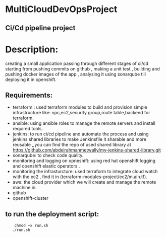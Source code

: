 # MultiCloudDevOpsProject

## Ci/Cd pipeline project
# Description: 
 creating a small application passing through different stages of ci/cd starting from pushing commits on github , making a unit test , building and pushing docker images of the app , analysing it using sonarqube till deploying it in openshift.

 ## Requirements: 
 - terraform : used terraform modules to build and provision simple infrastructure like: vpc,ec2,security group,route table,backend for terraform.   
 - ansible: using ansible roles to manage the remote servers and install required tools.
 - jenkins: to run ci/cd pipeline and automate the process and using jenkins shared libraries to make Jenkinsfile it sharable and more reusable
    ,,you can find the repo of used shared library at https://github.com/abdelrahmanmetwally/my-jenkins-shared-library.git
 - sonarqube: to check code quality.
 - monitoring and logging on opneshift: using red hat openshift logging and openshift elastic operators .
 - monitoring the infrasturcture: used terraform to integrate cloud watch with the ec2 , find it in (terraform-modules-project/ec2/m.ain.tf).
 - aws: the cloud provider which we will create and manage the remote machine in.
 -  github
 -  openshift-cluster
## to run the deployment script: 
```
    chmod +x run.sh
   ./run.sh
```
